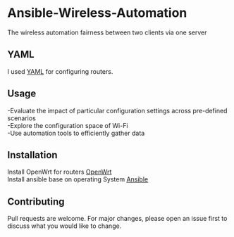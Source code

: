 # Ansible-Wireless-Automation
The wireless automation fairness between two clients via one server  

## YAML

I used [YAML](https://blog.stackpath.com/yaml/) for configuring routers.

## Usage

-Evaluate the impact of particular configuration settings across pre-defined scenarios <br/>
-Explore the configuration space of Wi-Fi <br/>
-Use automation tools to efficiently gather data

## Installation

Install OpenWrt for routers [OpenWrt](https://openwrt.org/docs/guide-user/installation/generic.flashing#installing_openwrt)<br/>
Install ansible base on operating System [Ansible](https://docs.ansible.com/ansible/latest/installation_guide/intro_installation.html) 

## Contributing
Pull requests are welcome. For major changes, please open an issue first to discuss what you would like to change.

